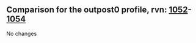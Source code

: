 ## Comparison for the outpost0 profile, rvn: [1052](https://github.com/PRO100KatYT/FortniteProfileRevisions/tree/main/profiles/outpost0/1052%20outpost0.json)-[1054](https://github.com/PRO100KatYT/FortniteProfileRevisions/tree/main/profiles/outpost0/1054%20outpost0.json)

No changes
